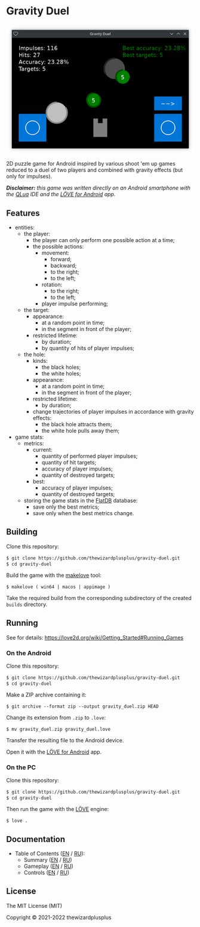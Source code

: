 # Gravity Duel

![](docs/screenshot.png)

2D puzzle game for Android inspired by various shoot 'em up games reduced to a duel of two players and combined with gravity effects (but only for impulses).

_**Disclaimer:** this game was written directly on an Android smartphone with the [QLua](https://play.google.com/store/apps/details?id=com.quseit.qlua5pro2) IDE and the [LÖVE for Android](https://play.google.com/store/apps/details?id=org.love2d.android) app._

## Features

- entities:
  - the player:
    - the player can only perform one possible action at a time;
    - the possible actions:
      - movement:
        - forward;
        - backward;
        - to the right;
        - to the left;
      - rotation:
        - to the right;
        - to the left;
      - player impulse performing;
  - the target:
    - appearance:
      - at a random point in time;
      - in the segment in front of the player;
    - restricted lifetime:
      - by duration;
      - by quantity of hits of player impulses;
  - the hole:
    - kinds:
      - the black holes;
      - the white holes;
    - appearance:
      - at a random point in time;
      - in the segment in front of the player;
    - restricted lifetime:
      - by duration;
    - change trajectories of player impulses in accordance with gravity effects:
      - the black hole attracts them;
      - the white hole pulls away them;
- game stats:
  - metrics:
    - current:
      - quantity of performed player impulses;
      - quantity of hit targets;
      - accuracy of player impulses;
      - quantity of destroyed targets;
    - best:
      - accuracy of player impulses;
      - quantity of destroyed targets;
  - storing the game stats in the [FlatDB](https://github.com/uleelx/FlatDB) database:
    - save only the best metrics;
    - save only when the best metrics change.

## Building

Clone this repository:

```
$ git clone https://github.com/thewizardplusplus/gravity-duel.git
$ cd gravity-duel
```

Build the game with the [makelove](https://github.com/pfirsich/makelove) tool:

```
$ makelove ( win64 | macos | appimage )
```

Take the required build from the corresponding subdirectory of the created `builds` directory.

## Running

See for details: <https://love2d.org/wiki/Getting_Started#Running_Games>

### On the Android

Clone this repository:

```
$ git clone https://github.com/thewizardplusplus/gravity-duel.git
$ cd gravity-duel
```

Make a ZIP archive containing it:

```
$ git archive --format zip --output gravity_duel.zip HEAD
```

Change its extension from `.zip` to `.love`:

```
$ mv gravity_duel.zip gravity_duel.love
```

Transfer the resulting file to the Android device.

Open it with the [LÖVE for Android](https://play.google.com/store/apps/details?id=org.love2d.android) app.

### On the PC

Clone this repository:

```
$ git clone https://github.com/thewizardplusplus/gravity-duel.git
$ cd gravity-duel
```

Then run the game with the [LÖVE](https://love2d.org/) engine:

```
$ love .
```

## Documentation

- Table of Contents ([EN](docs/README.md) / [RU](docs/README_ru.md)):
  - Summary ([EN](docs/summary.md) / [RU](docs/summary_ru.md))
  - Gameplay ([EN](docs/gameplay.md) / [RU](docs/gameplay_ru.md))
  - Controls ([EN](docs/controls.md) / [RU](docs/controls_ru.md))

## License

The MIT License (MIT)

Copyright &copy; 2021-2022 thewizardplusplus

